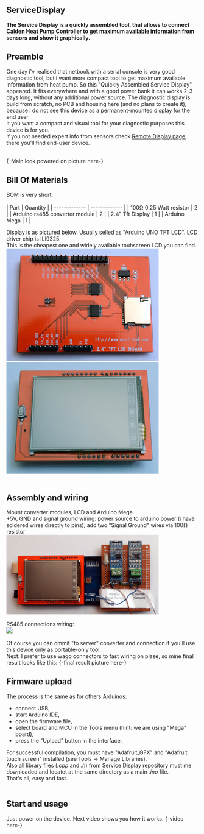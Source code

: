 ## ServiceDisplay

<b>The Service Display is a quickly assembled tool, that allows to connect [Calden Heat Pump Controller](https://github.com/openhp/HeatPumpController/) to get maximum available information from sensors and show it graphically.</b>

## Preamble
One day i'v realised that netbook with a serial console is very good diagnostic tool, but i want more compact tool to get maximum available information from heat pump. So this "Quickly Assembled Service Display" appeared. It fits everywhere and with a good power bank it can works 2-3 days long, without any additional power source. The diagnostic display is build from scratch, no PCB and housing here (and no plans to create it), because i do not see this device as a permanent-mounted display for the end user.<br>
It you want a compact and visual tool for your diagnostic purposes this device is for you.<br>
if you not needed expert info from sensors check [Remote Display page](https://github.com/openhp/Display/), there you'll find end-user device.<br><br>

{-Main look powered on picture here-}

## Bill Of Materials
BOM is very short:
<br><br>
| Part | Quantity |
| ------------- | ------------- |
| 100Ω 0.25 Watt resistor	| 2	|
| Arduino rs485 converter module	| 2	|
| 2.4" Tft Display	| 1	|
| Arduino Mega	| 1	|

Display is as pictured below. Usually selled as "Arduino UNO TFT LCD". LCD driver chip is ILI9325.<br>This is the cheapest one and widely available touhscreen LCD you can find.<br>
<img src="./m_tft_photo_back.jpg" width="400"> <img src="./m_tft_photo_front.jpg" width="400"><br><br>

## Assembly and wiring

Mount converter modules, LCD and Arduino Mega.<br>
+5V, GND and signal ground wiring: power source to arduino power (i have soldered wires directly to pins), add two "Signal Ground" wires via 100Ω resistor<br>
<img src="./m_tft_power_wiring.jpg" width="400"><br>

RS485 connections wiring: <br>
<img src="./m_tft_485_wiring.jpg" width="400"><br>

Of course you can ommit "to server" converter and connection if you'll use this device only as portable-only tool.<br>
Next: I prefer to use wago connectors to fast wiring on plase, so mine final result looks like this:
{-final result picture here-}

## Firmware upload
The process is the same as for others Arduinos:
- connect USB,
- start Arduino IDE,
- open the firmware file,
- select board and MCU in the Tools menu (hint: we are using "Mega" board),
- press the "Upload" button in the interface.

For successful compilation, you must have "Adafruit_GFX" and "Adafruit touch screen" installed (see Tools -> Manage Libraries).<br>
Also all library files (*.cpp* and *.h*) from Service Display repository must me downloaded and locatet at the same directory as a main *.ino* file.<br>
That's all, easy and fast.<br><br>

## Start and usage
Just power on the device. Next video shows you how it works.
{-video here-}
